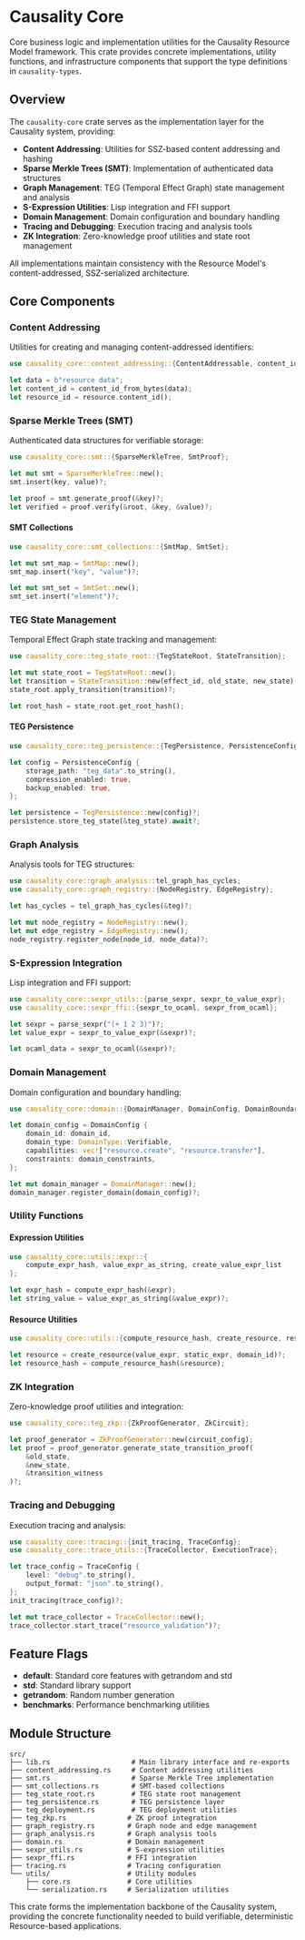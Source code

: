 # Causality Core

Core business logic and implementation utilities for the Causality Resource Model framework. This crate provides concrete implementations, utility functions, and infrastructure components that support the type definitions in `causality-types`.

## Overview

The `causality-core` crate serves as the implementation layer for the Causality system, providing:

- **Content Addressing**: Utilities for SSZ-based content addressing and hashing
- **Sparse Merkle Trees (SMT)**: Implementation of authenticated data structures
- **Graph Management**: TEG (Temporal Effect Graph) state management and analysis
- **S-Expression Utilities**: Lisp integration and FFI support
- **Domain Management**: Domain configuration and boundary handling
- **Tracing and Debugging**: Execution tracing and analysis tools
- **ZK Integration**: Zero-knowledge proof utilities and state root management

All implementations maintain consistency with the Resource Model's content-addressed, SSZ-serialized architecture.

## Core Components

### Content Addressing

Utilities for creating and managing content-addressed identifiers:

```rust
use causality_core::content_addressing::{ContentAddressable, content_id_from_bytes};

let data = b"resource data";
let content_id = content_id_from_bytes(data);
let resource_id = resource.content_id();
```

### Sparse Merkle Trees (SMT)

Authenticated data structures for verifiable storage:

```rust
use causality_core::smt::{SparseMerkleTree, SmtProof};

let mut smt = SparseMerkleTree::new();
smt.insert(key, value)?;

let proof = smt.generate_proof(&key)?;
let verified = proof.verify(&root, &key, &value)?;
```

#### SMT Collections

```rust
use causality_core::smt_collections::{SmtMap, SmtSet};

let mut smt_map = SmtMap::new();
smt_map.insert("key", "value")?;

let mut smt_set = SmtSet::new();
smt_set.insert("element")?;
```

### TEG State Management

Temporal Effect Graph state tracking and management:

```rust
use causality_core::teg_state_root::{TegStateRoot, StateTransition};

let mut state_root = TegStateRoot::new();
let transition = StateTransition::new(effect_id, old_state, new_state);
state_root.apply_transition(transition)?;

let root_hash = state_root.get_root_hash();
```

#### TEG Persistence

```rust
use causality_core::teg_persistence::{TegPersistence, PersistenceConfig};

let config = PersistenceConfig {
    storage_path: "teg_data".to_string(),
    compression_enabled: true,
    backup_enabled: true,
};

let persistence = TegPersistence::new(config)?;
persistence.store_teg_state(&teg_state).await?;
```

### Graph Analysis

Analysis tools for TEG structures:

```rust
use causality_core::graph_analysis::tel_graph_has_cycles;
use causality_core::graph_registry::{NodeRegistry, EdgeRegistry};

let has_cycles = tel_graph_has_cycles(&teg)?;

let mut node_registry = NodeRegistry::new();
let mut edge_registry = EdgeRegistry::new();
node_registry.register_node(node_id, node_data)?;
```

### S-Expression Integration

Lisp integration and FFI support:

```rust
use causality_core::sexpr_utils::{parse_sexpr, sexpr_to_value_expr};
use causality_core::sexpr_ffi::{sexpr_to_ocaml, sexpr_from_ocaml};

let sexpr = parse_sexpr("(+ 1 2 3)")?;
let value_expr = sexpr_to_value_expr(&sexpr)?;

let ocaml_data = sexpr_to_ocaml(&sexpr)?;
```

### Domain Management

Domain configuration and boundary handling:

```rust
use causality_core::domain::{DomainManager, DomainConfig, DomainBoundary};

let domain_config = DomainConfig {
    domain_id: domain_id,
    domain_type: DomainType::Verifiable,
    capabilities: vec!["resource.create", "resource.transfer"],
    constraints: domain_constraints,
};

let mut domain_manager = DomainManager::new();
domain_manager.register_domain(domain_config)?;
```

### Utility Functions

#### Expression Utilities

```rust
use causality_core::utils::expr::{
    compute_expr_hash, value_expr_as_string, create_value_expr_list
};

let expr_hash = compute_expr_hash(&expr);
let string_value = value_expr_as_string(&value_expr)?;
```

#### Resource Utilities

```rust
use causality_core::utils::{compute_resource_hash, create_resource, resource_id};

let resource = create_resource(value_expr, static_expr, domain_id)?;
let resource_hash = compute_resource_hash(&resource);
```

### ZK Integration

Zero-knowledge proof utilities and integration:

```rust
use causality_core::teg_zkp::{ZkProofGenerator, ZkCircuit};

let proof_generator = ZkProofGenerator::new(circuit_config);
let proof = proof_generator.generate_state_transition_proof(
    &old_state,
    &new_state,
    &transition_witness
)?;
```

### Tracing and Debugging

Execution tracing and analysis:

```rust
use causality_core::tracing::{init_tracing, TraceConfig};
use causality_core::trace_utils::{TraceCollector, ExecutionTrace};

let trace_config = TraceConfig {
    level: "debug".to_string(),
    output_format: "json".to_string(),
};
init_tracing(trace_config)?;

let mut trace_collector = TraceCollector::new();
trace_collector.start_trace("resource_validation")?;
```

## Feature Flags

- **default**: Standard core features with getrandom and std
- **std**: Standard library support
- **getrandom**: Random number generation
- **benchmarks**: Performance benchmarking utilities

## Module Structure

```
src/
├── lib.rs                    # Main library interface and re-exports
├── content_addressing.rs     # Content addressing utilities
├── smt.rs                    # Sparse Merkle Tree implementation
├── smt_collections.rs        # SMT-based collections
├── teg_state_root.rs         # TEG state root management
├── teg_persistence.rs        # TEG persistence layer
├── teg_deployment.rs         # TEG deployment utilities
├── teg_zkp.rs               # ZK proof integration
├── graph_registry.rs        # Graph node and edge management
├── graph_analysis.rs        # Graph analysis tools
├── domain.rs                # Domain management
├── sexpr_utils.rs           # S-expression utilities
├── sexpr_ffi.rs             # FFI integration
├── tracing.rs               # Tracing configuration
└── utils/                   # Utility modules
    ├── core.rs              # Core utilities
    └── serialization.rs     # Serialization utilities
```

This crate forms the implementation backbone of the Causality system, providing the concrete functionality needed to build verifiable, deterministic Resource-based applications. 